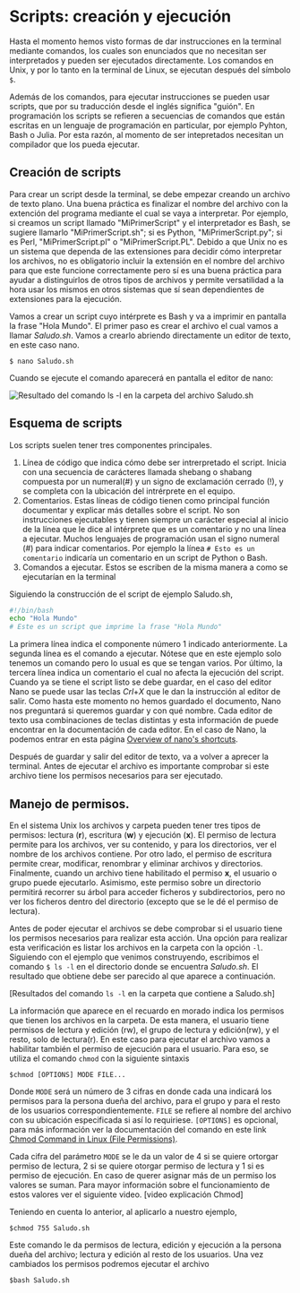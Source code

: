 # Scripts: creación y ejecución 

Hasta el momento hemos visto formas de dar instrucciones en la terminal mediante comandos, los cuales son enunciados que no necesitan ser interpretados y pueden ser 
ejecutados directamente. Los comandos en Unix, y por lo tanto en la terminal de Linux, se ejecutan después del símbolo `$`.

Además de los comandos, para ejecutar instrucciones se pueden usar scripts, que por su traducción desde el inglés significa "guión". En programación los scripts se 
refieren a secuencias de comandos que están escritas en un lenguaje de programación en particular, por ejemplo Pyhton, Bash o Julia. Por esta razón, al momento de ser 
intepretados necesitan un compilador que los pueda ejecutar. 

## Creación de scripts 

Para crear un script desde la terminal, se debe empezar creando un archivo de texto plano. Una buena práctica es finalizar el nombre del archivo con la extención del 
programa mediante el cual se vaya a interpretar. Por ejemplo, si creamos un script llamado "MiPrimerScript" y el interpretador es Bash, se sugiere llamarlo
"MiPrimerScript.sh"; si es Python, "MiPrimerScript.py"; si es Perl, "MiPrimerScript.pl" o "MiPrimerScript.PL". Debido a que Unix no es un sistema que dependa de las 
extensiones para decidir cómo interpretar los archivos, no es obligatorio incluir la extensión en el nombre del archivo para que este funcione correctamente pero sí es
una buena práctica para ayudar a distinguirlos de otros tipos de archivos y permite versatilidad a la hora usar los mismos en otros sistemas que sí sean dependientes
de extensiones para la ejecución. 

Vamos a crear un script cuyo intérprete es Bash y va a imprimir en pantalla la frase "Hola Mundo". El primer paso es crear el archivo el cual vamos a llamar *Saludo.sh*. 
Vamos a crearlo abriendo directamente un editor de texto, en este caso nano. 
```console
$ nano Saludo.sh
```

Cuando se ejecute el comando aparecerá en pantalla el editor de nano:

![Resultado del comando `ls -l` en la carpeta del archivo Saludo.sh](https://github.com/jidiaz/BTG-CP/blob/main/Cursos/Manejo%20de%20Consola/PermisosArchivos.PNG)
## Esquema de scripts 
Los scripts suelen tener tres componentes principales. 
1. Línea de código que indica cómo debe ser intrerpretado el script. Inicia con una secuencia de carácteres llamada shebang o shabang compuesta por un numeral(#) y un signo de exclamación cerrado (!), y se completa con la ubicación del intrérprete en el equipo. 
2. Comentarios. Estas líneas de código tienen como principal función documentar y explicar más detalles sobre el script. No son instrucciones ejecutables y tienen siempre un carácter especial al inicio de la línea que le dice al intérprete que es un comentario y no una línea a ejecutar. Muchos lenguajes de programación usan el signo numeral (#) para indicar comentarios. Por ejemplo la línea `# Esto es un comentario` indicaría un comentario en un script de Python o Bash.
3. Comandos a ejecutar. Estos se escriben de la misma manera a como se ejecutarían en la terminal

Siguiendo la construcción de el script de ejemplo Saludo.sh, 

```bash
#!/bin/bash
echo "Hola Mundo"
# Este es un script que imprime la frase "Hola Mundo"
```
La primera línea indica el componente número 1 indicado anteriormente. La segunda línea es el comando a ejecutar. Nótese que en este ejemplo solo tenemos un comando pero lo usual es que se tengan varios. Por último, la tercera línea indica un comentario el cual no afecta la ejecución del script. 
Cuando ya se tiene el script listo se debe guardar, en el caso del editor Nano se puede usar las teclas *Crl*+*X* que le dan la instrucción al editor de salir. Como hasta este momento no hemos guardado el documento, Nano nos preguntará si queremos guardar y con qué nombre. Cada editor de texto usa combinaciones de teclas distintas y esta información de puede encontrar en la documentación de cada editor. En el caso de Nano, la podemos entrar en esta página [Overview of nano's shortcuts](https://www.nano-editor.org/dist/latest/cheatsheet.html).

Después de guardar y salir del editor de texto, va a volver a aprecer la terminal. Antes de ejecutar el archivo es importante comprobar si este archivo tiene los permisos necesarios para ser ejecutado. 

## Manejo de permisos. 
En el sistema Unix los archivos y carpeta pueden tener tres tipos de permisos: lectura (**r**), escritura (**w**) y ejecución (**x**). El permiso de lectura permite para los archivos, ver su contenido, y para los directorios, ver el nombre de los archivos contiene. Por otro lado, el permiso de escritura permite crear, modificar, renombrar y eliminar archivos y directorios. Finalmente, cuando un archivo tiene habilitado el permiso **x**, el usuario o grupo puede ejecutarlo. Asimismo, este permiso sobre un directorio permitirá recorrer su árbol para acceder ficheros y subdirectorios, pero no ver los ficheros dentro del directorio (excepto que se le dé el permiso de lectura). 

Antes de poder ejecutar el archivos se debe comprobar si el usuario tiene los permisos necesarios para realizar esta acción. Una opción para realizar esta verificación es listar los archivos en la carpeta con la opción `-l`. Siguiendo con el ejemplo que venimos construyendo, escribimos el comando `$ ls -l` en el directorio donde se encuentra *Saludo.sh*. El resultado que obtiene debe ser parecido al que aparece a continuación. 

[Resultados del comando `ls -l` en la carpeta que contiene a Saludo.sh]

La información que aparece en el recuardo en morado indica los permisos que tienen los archivos en la carpeta. De esta manera, el usuario tiene permisos de lectura y edición (rw), el grupo de lectura y edición(rw), y el resto, solo de lectura(r). En este caso para ejecutar el archivo vamos a habilitar también el permiso de ejecución para el usuario. Para eso, se utiliza el comando `chmod` con la siguiente sintaxis

```console 
$chmod [OPTIONS] MODE FILE...
```
Donde `MODE` será un número de 3 cifras en donde cada una indicará los permisos para la persona dueña del archivo, para el grupo y para el resto de los usuarios correspondientemente. `FILE` se refiere al nombre del archivo con su ubicación especificada si así lo requiriese. `[OPTIONS]` es opcional, para más información ver la documentación del comando en este link [Chmod Command in Linux (File Permissions)](https://linuxize.com/post/chmod-command-in-linux/). 

Cada cifra del parámetro `MODE` se le da un valor de 4 si se quiere ortorgar permiso de lectura, 2 si se quiere otorgar permiso de lectura y 1 si es permiso de ejecución. En caso de querer asignar más de un permiso los valores se suman. Para mayor información sobre el funcionamiento de estos valores ver el siguiente video. 
[video explicación Chmod]

Teniendo en cuenta lo anterior, al aplicarlo a nuestro ejemplo, 
```console
$chmod 755 Saludo.sh
```
Este comando le da permisos de lectura, edición y ejecución a la persona dueña del archivo; lectura y edición al resto de los usuarios. 
Una vez cambiados los permisos podremos ejecutar el archivo
```console
$bash Saludo.sh
```
